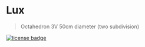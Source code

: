 [license]: http://creativecommons.org/licenses/by-nc-sa/4.0/
[license-badge]: https://img.shields.io/badge/License-CC%20BY--NC--SA%204.0-lightgrey.svg?style=for-the-badge

# Lux

> Octahedron 3V 50cm diameter (two subdivision)

[![license badge][license-badge]][license]
